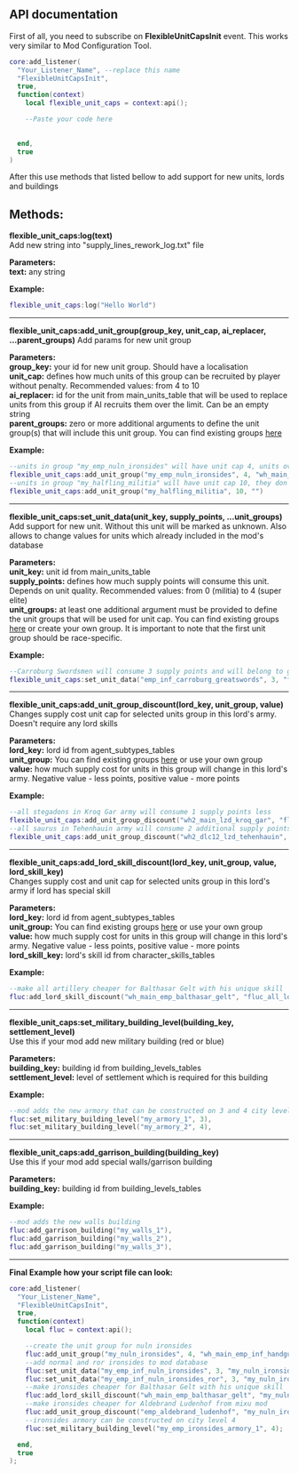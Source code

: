 API documentation
---
First of all, you need to subscribe on __FlexibleUnitCapsInit__ event. This works very similar to Mod Configuration Tool.


```lua
core:add_listener(
  "Your_Listener_Name", --replace this name
  "FlexibleUnitCapsInit",
  true,
  function(context)
    local flexible_unit_caps = context:api();

    --Paste your code here

  
  end,
  true
)

```
After this use methods that listed bellow to add support for new units, lords and buildings

Methods:
---
__flexible_unit_caps:log(text)__  
Add new string into "supply_lines_rework_log.txt" file

__Parameters:__  
__text:__ any string 

__Example:__
```lua
flexible_unit_caps:log("Hello World")
```
---
__flexible_unit_caps:add_unit_group(group_key, unit_cap, ai_replacer, ...parent_groups)__
Add params for new unit group

__Parameters:__  
__group_key:__ your id for new unit group. Should have a localisation  
__unit_cap:__ defines how much units of this group can be recruited by player without penalty. Recommended values: from 4 to 10  
__ai_replacer:__ id for the unit from main_units_table that will be used to replace units from this group if AI recruits them over the limit. Can be an empty string  
__parent_groups:__ zero or more additional arguments to define the unit group(s) that will include this unit group. You can find existing groups [here](src/db/units_group_caps.lua)


__Example:__
```lua
--units in group "my_emp_nuln_ironsides" will have unit cap 4, units over it in ai armies will be replace by handgunners it will be a part of "fluc_all_long_range" unit group 
flexible_unit_caps:add_unit_group("my_emp_nuln_ironsides", 4, "wh_main_emp_inf_handgunners", "fluc_all_long_range")
--units in group "my_halfling_militia" will have unit cap 10, they don't need ai replacement or parent unit group 
flexible_unit_caps:add_unit_group("my_halfling_militia", 10, "")
```
---
__flexible_unit_caps:set_unit_data(unit_key, supply_points, ...unit_groups)__  
Add support for new unit. Without this unit will be marked as unknown. Also allows to change values for units which already included in the mod's database

__Parameters:__  
__unit_key:__ unit id from main_units_table  
__supply_points:__ defines how much supply points will consume this unit. Depends on unit quality. Recommended values: from 0 (militia) to 4 (super elite)  
__unit_groups:__ at least one additional argument must be provided to define the unit groups that will be used for unit cap. You can find existing groups [here](src/db/units_group_caps.lua) or create your own group. It is important to note that the first unit group should be race-specific.

__Example:__
```lua
--Carroburg Swordsmen will consume 3 supply points and will belong to greatswords group and the global ror group
flexible_unit_caps:set_unit_data("emp_inf_carroburg_greatswords", 3, "fluc_emp_greatswords", "fluc_all_ror")
```
---
__flexible_unit_caps:add_unit_group_discount(lord_key, unit_group, value)__  
Changes supply cost unit cap for selected units group in this lord's army. Doesn't require any lord skills

__Parameters:__  
__lord_key:__ lord id from agent_subtypes_tables  
__unit_group:__ You can find existing groups [here](src/db/units_group_caps.lua) or use your own group  
__value:__ how much supply cost for units in this group will change in this lord's army. Negative value - less points, positive value - more points

__Example:__
```lua
--all stegadons in Kroq Gar army will consume 1 supply points less
flexible_unit_caps:add_unit_group_discount("wh2_main_lzd_kroq_gar", "fluc_lzd_stegadons", -1)
--all saurus in Tehenhauin army will consume 2 additional supply points per unit
flexible_unit_caps:add_unit_group_discount("wh2_dlc12_lzd_tehenhauin", "fluc_lzd_saurus", 2)
```

---
__flexible_unit_caps:add_lord_skill_discount(lord_key, unit_group, value, lord_skill_key)__  
Changes supply cost and unit cap for selected units group in this lord's army if lord has special skill

__Parameters:__  
__lord_key:__ lord id from agent_subtypes_tables  
__unit_group:__ You can find existing groups [here](src/db/units_group_caps.lua) or use your own group  
__value:__ how much supply cost for units in this group will change in this lord's army. Negative value - less points, positive value - more points  
__lord_skill_key:__ lord's skill id from character_skills_tables

__Example:__
```lua
--make all artillery cheaper for Balthasar Gelt with his unique skill
fluc:add_lord_skill_discount("wh_main_emp_balthasar_gelt", "fluc_all_long_range", -1, "wh_dlc08_skill_emp_lord_unique_balthasar_unique_2"),
```

---

__flexible_unit_caps:set_military_building_level(building_key, settlement_level)__  
Use this if your mod add new military building (red or blue)

__Parameters:__  
__building_key:__ building id from building_levels_tables  
__settlement_level:__ level of settlement which is required for this building

__Example:__
```lua
--mod adds the new armory that can be constructed on 3 and 4 city level
fluc:set_military_building_level("my_armory_1", 3),
fluc:set_military_building_level("my_armory_2", 4),
```

---
__flexible_unit_caps:add_garrison_building(building_key)__  
Use this if your mod add special walls/garrison building

__Parameters:__  
__building_key:__ building id from building_levels_tables

__Example:__
```lua
--mod adds the new walls building
fluc:add_garrison_building("my_walls_1"),
fluc:add_garrison_building("my_walls_2"),
fluc:add_garrison_building("my_walls_3"),
```

---
__Final Example how your script file can look:__

```lua
core:add_listener(
  "Your_Listener_Name",
  "FlexibleUnitCapsInit",
  true,
  function(context)
    local fluc = context:api();

    --create the unit group for nuln ironsides
    fluc:add_unit_group("my_nuln_ironsides", 4, "wh_main_emp_inf_handgunners", "fluc_all_long_range");
    --add normal and ror ironsides to mod database
    fluc:set_unit_data("my_emp_inf_nuln_ironsides", 3, "my_nuln_ironsides")
    fluc:set_unit_data("my_emp_inf_nuln_ironsides_ror", 3, "my_nuln_ironsides", "fluc_all_ror");
    --make ironsides cheaper for Balthasar Gelt with his unique skill
    fluc:add_lord_skill_discount("wh_main_emp_balthasar_gelt", "my_nuln_ironsides", -1, "wh_dlc08_skill_emp_lord_unique_balthasar_unique_2");
    --make ironsides cheaper for Aldebrand Ludenhof from mixu mod
    fluc:add_unit_group_discount("emp_aldebrand_ludenhof", "my_nuln_ironsides", -2);
    --ironsides armory can be constructed on city level 4
    fluc:set_military_building_level("my_emp_ironsides_armory_1", 4);

  end,
  true
);
```
